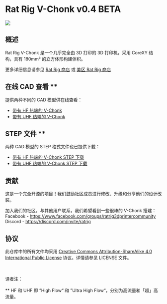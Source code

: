 # Rat Rig V-Chonk v0.4 BETA
![](https://github.com/Rat-Rig/V-Chonk/raw/main/assets/v-chonk-v0.4.png)

## 概述
Rat Rig V-Chonk 是一个几乎完全由 3D 打印的 3D 打印机，采用 CoreXY 结构，具有 180mm³ 的立方体形构建体积。

更多详细信息请参见 [Rat Rig 商店](https://ratrig.com/v-chonk-configurable.html) 或 [美区 Rat Rig 商店](https://us.ratrig.com/v-chonk-configurable.html)

## 在线 CAD 查看 **
提供两种不同的 CAD 模型供在线查看：
- [带有 HF 热端的 V-Chonk](https://a360.co/3A7DrUY)
- [带有 UHF 热端的 V-Chonk](https://a360.co/3A2c6U1)

## STEP 文件 **
两种 CAD 模型的 STEP 格式文件也已提供下载：
- [带有 HF 热端的 V-Chonk STEP 下载](https://files.ratrig.com/cad_models/vchonk/ratrig_v-chonk_v0.4_hf.zip)
- [带有 UHF 热端的 V-Chonk STEP 下载](https://files.ratrig.com/cad_models/vchonk/ratrig_v-chonk_v0.4_uhf.zip)

## 贡献
这是一个完全开源的项目！我们鼓励社区成员进行修改、升级和分享他们的设计改装。

加入我们的社区，与其他用户联系，我们希望看到一些很棒的 V-Chonk 搭建：
Facebook - https://www.facebook.com/groups/ratrig3dprintercommunity
Discord - https://discord.com/invite/ratrig

## 协议
此仓库中的所有文件均采用 [Creative Commons Attribution-ShareAlike 4.0 International Public License](https://creativecommons.org/licenses/by-sa/4.0/) 协议。详情请参见 LICENSE 文件。

<br/><br/> 译者注：
<br/><br/> ** HF 和 UHF 即 ”High Flow“ 和 ”Ultra High Flow“，分别为高流量和「超」高流量。
